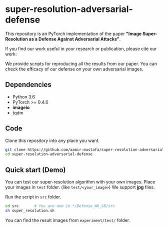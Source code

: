 # super-resolution-adversarial-defense

This repository is an PyTorch implementation of the paper **"Image Super-Resolution as a Defense Against Adversarial Attacks"**.

If you find our work useful in your research or publication, please cite our work:

We provide scripts for reproducing all the results from our paper. You can check the efficacy of our defense on your own adversarial images.

## Dependencies
* Python 3.6
* PyTorch >= 0.4.0
* **imageio**
* tqdm


## Code
Clone this repository into any place you want.
```bash
git clone https://github.com/aamir-mustafa/super-resolution-adversarial-defense
cd super-resolution-adversarial-defense
```

## Quick start (Demo)
You can test our super-resolution algorithm with your own images. Place your images in ``test`` folder. (like ``test/<your_image>``) We support  **jpg** files.

Run the script in ``src`` folder.
```bash
cd src       # You are now in */Defense_WD_SR/src
sh super_resolution.sh
```

You can find the result images from ```experiment/test/``` folder.
